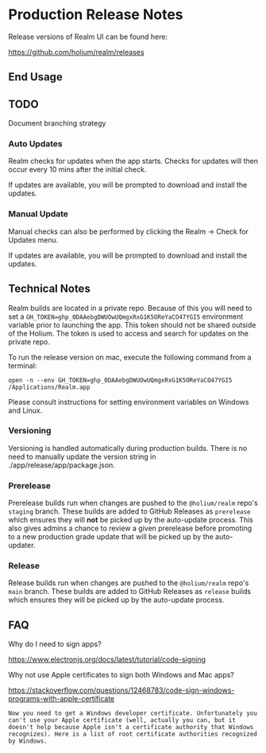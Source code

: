 # Production Release Notes

Release versions of Realm UI can be found here:

https://github.com/holium/realm/releases

## End Usage

## TODO

Document branching strategy

### Auto Updates

Realm checks for updates when the app starts. Checks for updates will then occur every 10 mins after the initial check.

If updates are available, you will be prompted to download and install the updates.

### Manual Update

Manual checks can also be performed by clicking the Realm -> Check for Updates menu.

If updates are available, you will be prompted to download and install the updates.

## Technical Notes

Realm builds are located in a private repo. Because of this you will need to set a `GH_TOKEN=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` environment variable prior to launching the app. This token should not be shared outside of the Holium. The token is used to access and search for updates on the private repo.

To run the release version on mac, execute the following command from a terminal:

`open -n --env GH_TOKEN=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 /Applications/Realm.app`

Please consult instructions for setting environment variables on Windows and Linux.

### Versioning

Versioning is handled automatically during production builds. There is no need to manually update the version string in ./app/release/app/package.json.

### Prerelease

Prerelease builds run when changes are pushed to the `@holium/realm` repo's `staging` branch. These builds are added to GitHub Releases as `prerelease` which ensures they will **not** be picked up by the auto-update process. This also gives admins a chance to review a given prerelease before promoting to a new production grade update that will be picked up by the auto-updater.

### Release

Release builds run when changes are pushed to the `@holium/realm` repo's `main` branch. These builds are added to GitHub Releases as `release` builds which ensures they will be picked up by the auto-update process.

## FAQ

Why do I need to sign apps?

https://www.electronjs.org/docs/latest/tutorial/code-signing

Why not use Apple certificates to sign both Windows and Mac apps?

https://stackoverflow.com/questions/12468783/code-sign-windows-programs-with-apple-certificate

```
Now you need to get a Windows developer certificate. Unfortunately you can't use your Apple certificate (well, actually you can, but it doesn't help because Apple isn't a certificate authority that Windows recognizes). Here is a list of root certificate authorities recognized by Windows.
```
